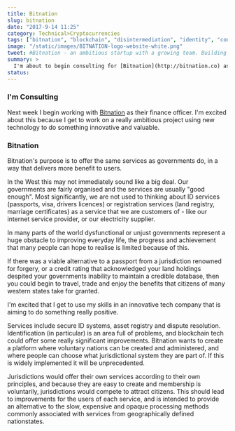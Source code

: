 ```yaml
---
title: Bitnation
slug: bitnation
date: "2017-9-14 11:25"
category: Technical>Cryptocurrencies
tags: ["bitnation", "blockchain", "disintermediation", "identity", "consulting", "finance"]
image: "/static/images/BITNATION-logo-website-white.png"
tweet: #Bitnation - an ambitious startup with a growing team. Building tools for decentralised governance and identity management.
summary: >
  I'm about to begin consulting for [Bitnation](http://bitnation.co) as their finance officer.
status:
---
```


### I'm Consulting

Next week I begin working with [Bitnation](http://bitnation.co) as their finance officer. I'm excited about this because I get to work on a really ambitious project using new technology to do something innovative and valuable.

### Bitnation

Bitnation's purpose is to offer the same services as governments do, in a way that delivers more benefit to users.

In the West this may not immediately sound like a big deal. Our governments are fairly organised and the services are usually "good enough". Most significantly, we are not used to thinking about ID services (passports, visa, drivers licences) or registration services (land registry, marriage certificates) as a service that we are customers of - like our internet service provider, or our electricity supplier.

In many parts of the world dysfunctional or unjust governments represent a huge obstacle to improving everyday life, the progress and achievement that many people can hope to realise is limited because of this.

If there was a viable alternative to a passport from a jurisdiction renowned for forgery, or a credit rating that acknowledged your land holdings despited your governments inability to maintain a credible database, then you could begin to travel, trade and enjoy the benefits that citizens of many western states take for granted.

I'm excited that I get to use my skills in an innovative tech company that is aiming to do something really positive.

Services include secure ID systems, asset registry and dispute resolution. Identification (in particular) is an area full of problems, and blockchain tech could offer some really significant improvements. Bitnation wants to create a platform where voluntary nations can be created and administered, and where people can choose what jurisdictional system they are part of. If this is widely implemented it will be unprecedented.

Jurisdictions would offer their own services according to their own principles, and because they are easy to create and membership is voluntarily, jurisdictions would compete to attract citizens. This should lead to improvements for the users of each service, and is intended to provide an alternative to the slow, expensive and opaque processing methods commonly associated with services from geographically defined nationstates.
